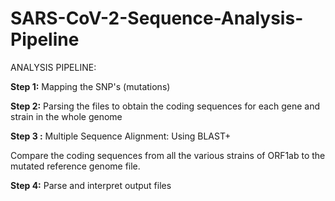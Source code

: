 # SARS-CoV-2-Sequence-Analysis-Pipeline

ANALYSIS PIPELINE:

**Step 1:** Mapping the SNP's (mutations)

**Step 2:** Parsing the files to obtain the coding sequences for each gene and strain in the whole genome

**Step 3 :** Multiple Sequence Alignment: Using BLAST+ 

   Compare the coding sequences from all the various strains of ORF1ab to the mutated reference genome file.
  
**Step 4:** Parse and interpret output files
